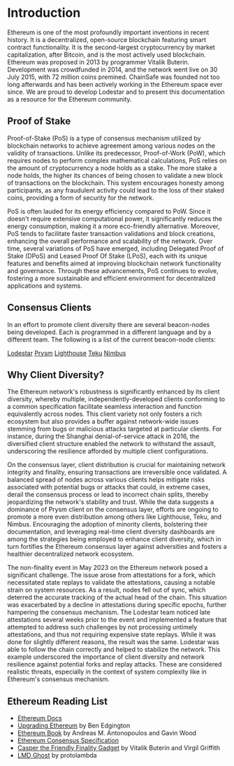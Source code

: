 # Introduction

Ethereum is one of the most profoundly important inventions in recent history. It is a decentralized, open-source blockchain featuring smart contract functionality. It is the second-largest cryptocurrency by market capitalization, after Bitcoin, and is the most actively used blockchain. Ethereum was proposed in 2013 by programmer Vitalik Buterin. Development was crowdfunded in 2014, and the network went live on 30 July 2015, with 72 million coins premined. ChainSafe was founded not too long afterwards and has been actively working in the Ethereum space ever since. We are proud to develop Lodestar and to present this documentation as a resource for the Ethereum community.

## Proof of Stake

Proof-of-Stake (PoS) is a type of consensus mechanism utilized by blockchain networks to achieve agreement among various nodes on the validity of transactions. Unlike its predecessor, Proof-of-Work (PoW), which requires nodes to perform complex mathematical calculations, PoS relies on the amount of cryptocurrency a node holds as a stake. The more stake a node holds, the higher its chances of being chosen to validate a new block of transactions on the blockchain. This system encourages honesty among participants, as any fraudulent activity could lead to the loss of their staked coins, providing a form of security for the network.

PoS is often lauded for its energy efficiency compared to PoW. Since it doesn't require extensive computational power, it significantly reduces the energy consumption, making it a more eco-friendly alternative. Moreover, PoS tends to facilitate faster transaction validations and block creations, enhancing the overall performance and scalability of the network. Over time, several variations of PoS have emerged, including Delegated Proof of Stake (DPoS) and Leased Proof Of Stake (LPoS), each with its unique features and benefits aimed at improving blockchain network functionality and governance. Through these advancements, PoS continues to evolve, fostering a more sustainable and efficient environment for decentralized applications and systems.

## Consensus Clients

In an effort to promote client diversity there are several beacon-nodes being developed. Each is programmed in a different language and by a different team. The following is a list of the current beacon-node clients:

[Lodestar](https://chainsafe.io/lodestar.html)
[Prysm](https://prysmaticlabs.com/)
[Lighthouse](https://lighthouse.sigmaprime.io/)
[Teku](https://consensys.net/knowledge-base/ethereum-2/teku/)
[Nimbus](https://nimbus.team/)

## Why Client Diversity?

The Ethereum network's robustness is significantly enhanced by its client diversity, whereby multiple, independently-developed clients conforming to a common specification facilitate seamless interaction and function equivalently across nodes. This client variety not only fosters a rich ecosystem but also provides a buffer against network-wide issues stemming from bugs or malicious attacks targeted at particular clients. For instance, during the Shanghai denial-of-service attack in 2016, the diversified client structure enabled the network to withstand the assault, underscoring the resilience afforded by multiple client configurations.

On the consensus layer, client distribution is crucial for maintaining network integrity and finality, ensuring transactions are irreversible once validated. A balanced spread of nodes across various clients helps mitigate risks associated with potential bugs or attacks that could, in extreme cases, derail the consensus process or lead to incorrect chain splits, thereby jeopardizing the network's stability and trust. While the data suggests a dominance of Prysm client on the consensus layer, efforts are ongoing to promote a more even distribution among others like Lighthouse, Teku, and Nimbus. Encouraging the adoption of minority clients, bolstering their documentation, and leveraging real-time client diversity dashboards are among the strategies being employed to enhance client diversity, which in turn fortifies the Ethereum consensus layer against adversities and fosters a healthier decentralized network ecosystem.

The non-finality event in May 2023 on the Ethereum network posed a significant challenge. The issue arose from attestations for a fork, which necessitated state replays to validate the attestations, causing a notable strain on system resources. As a result, nodes fell out of sync, which deterred the accurate tracking of the actual head of the chain. This situation was exacerbated by a decline in attestations during specific epochs, further hampering the consensus mechanism. The Lodestar team noticed late attestations several weeks prior to the event and implemented a feature that attempted to address such challenges by not processing untimely attestations, and thus not requiring expensive state replays​. While it was done for slightly different reasons, the result was the same. Lodestar was able to follow the chain correctly and helped to stabilize the network. This example underscored the importance of client diversity and network resilience against potential forks and replay attacks. These are considered realistic threats, especially in the context of system complexity like in Ethereum's consensus mechanism.

## Ethereum Reading List

- [Ethereum Docs](https://ethereum.org/en/developers/docs/)
- [Upgrading Ethereum](https://eth2book.info/capella/) by Ben Edgington
- [Ethereum Book](https://github.com/ethereumbook/ethereumbook) by Andreas M. Antonopoulos and Gavin Wood
- [Ethereum Consensus Specification](https://github.com/ethereum/consensus-specs)
- [Casper the Friendly Finality Gadget](https://browse.arxiv.org/pdf/1710.09437.pdf) by Vitalik Buterin and Virgil Griffith
- [LMD Ghost](https://github.com/protolambda/lmd-ghost) by protolambda
